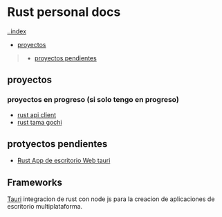 
# Rust personal docs

[..index](../README.md)

- [proyectos](#proyectos)
>
> - [proyectos pendientes](#protyectos-pendientes)

## proyectos

### proyectos en progreso (si solo tengo en progreso)

- [rust api client](./rust-api-client/README.md)
- [rust tama gochi](./Rust-Huevo/README.md)

## protyectos pendientes

- [Rust App de escritorio Web tauri](https://www.youtube.com/watch?v=j0zLC_sOLAY&ab_channel=FaztCode)

## Frameworks

[Tauri](https://tauri.app/) integracion de rust con node js para la creacion de aplicaciones de escritorio multiplataforma.
